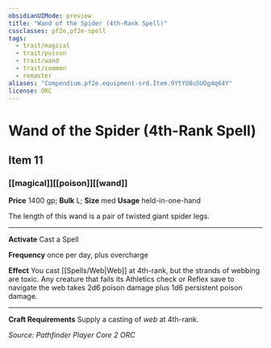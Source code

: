 ```yaml
---
obsidianUIMode: preview
title: "Wand of the Spider (4th-Rank Spell)"
cssclasses: pf2e,pf2e-spell
tags:
  - trait/magical
  - trait/poison
  - trait/wand
  - trait/common
  - remaster
aliases: "Compendium.pf2e.equipment-srd.Item.9YtYO8u5UOg4q64Y"
license: ORC
---
```

# Wand of the Spider (4th-Rank Spell)
## Item 11
### [[magical]][[poison]][[wand]]


**Price** 1400 gp; 
**Bulk** L; **Size** med
**Usage** held-in-one-hand

The length of this wand is a pair of twisted giant spider legs.

* * *

**Activate** Cast a Spell

**Frequency** once per day, plus overcharge

**Effect** You cast [[Spells/Web|Web]] at 4th-rank, but the strands of webbing are toxic. Any creature that fails its Athletics check or Reflex save to navigate the web takes 2d6 poison damage plus 1d6 persistent poison damage.

* * *

**Craft Requirements** Supply a casting of _web_ at 4th-rank.

*Source: Pathfinder Player Core 2*
*ORC*